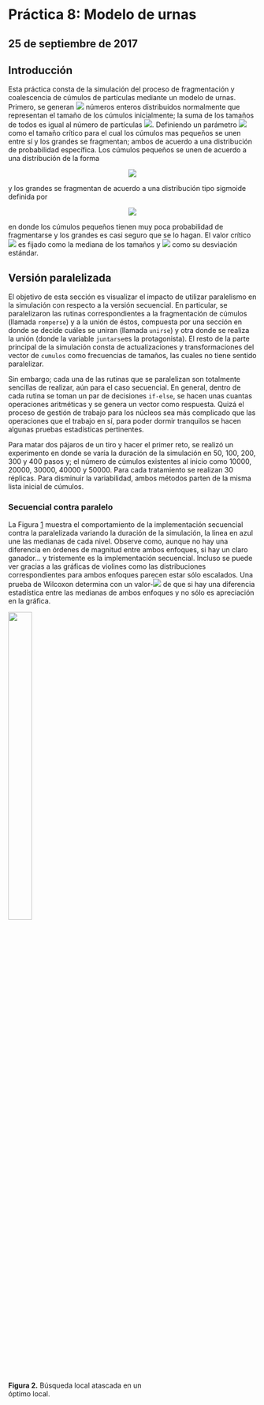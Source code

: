 # Práctica 8: Modelo de urnas
## 25 de septiembre de 2017

## Introducción
<p align="justified">
Esta práctica consta de la simulación del proceso de fragmentación y coalescencia de cúmulos de partículas mediante un modelo de urnas. Primero, se generan <img src="http://latex.codecogs.com/svg.latex?k" border="0"/> números enteros distribuidos normalmente que representan el tamaño de los cúmulos inicialmente; la suma de los tamaños de todos es igual al número de partículas <img src="http://latex.codecogs.com/svg.latex?n" border="0"/>. Definiendo un parámetro <img src="http://latex.codecogs.com/svg.latex?c" border="0"/> como el tamaño crítico para el cual los cúmulos mas pequeños se unen entre sí y los grandes se fragmentan; ambos de acuerdo a una distribución de probabilidad específica. Los cúmulos pequeños se unen de acuerdo a una distribución  de la forma
  </p>
  
 <p align="center">
<img src="http://latex.codecogs.com/svg.latex?u(x)=e^{-frac{1}{c}x}" border="0"/>
  </p>
y los grandes se fragmentan de acuerdo a una distribución tipo sigmoide definida por
<p align="center">
<img src="http://latex.codecogs.com/svg.latex?u(x)=\frac{1}{1+e^{\frac{c-x}{d}}}," border="0"/>
  </p>
 en donde los cúmulos pequeños tienen muy poca probabilidad de fragmentarse y los grandes es casi seguro que se lo hagan. El valor crítico <img src="http://latex.codecogs.com/svg.latex?c" border="0"/> es fijado como la mediana de los tamaños y <img src="http://latex.codecogs.com/svg.latex?d" border="0"/> como su desviación estándar.
 
 
 ## Versión paralelizada
 El objetivo de esta sección es visualizar el impacto de utilizar paralelismo en la simulación con respecto a la versión secuencial. En particular, se paralelizaron las rutinas correspondientes a la fragmentación de cúmulos (llamada `romperse`) y a la unión de éstos, compuesta por una sección en donde se decide cuáles se uniran (llamada `unirse`) y otra donde se realiza la unión (donde la variable `juntarse`es la protagonista). El resto de la parte principal de la simulación consta de actualizaciones y transformaciones del vector de `cumulos` como frecuencias de tamaños, las cuales no tiene sentido paralelizar. 
 
 Sin embargo; cada una de las rutinas que se paralelizan son totalmente sencillas de realizar, aún para el caso secuencial. En general, dentro de cada rutina se toman un par de decisiones `if-else`, se hacen unas cuantas operaciones aritméticas y se genera un vector como respuesta. Quizá el proceso de gestión de trabajo para los núcleos sea más complicado que las operaciones que el trabajo en sí, para poder dormir tranquilos se hacen algunas pruebas estadísticas pertinentes. 
 
 Para matar dos pájaros de un tiro y hacer el primer reto, se realizó un experimento en donde se varía la duración de la simulación en 50, 100, 200, 300 y 400 pasos y; el número de cúmulos existentes al inicio como 10000, 20000, 30000, 40000 y 50000. Para cada tratamiento se realizan 30 réplicas. Para disminuir la variabilidad, ambos métodos parten de la misma lista inicial de cúmulos.
 
 ### Secuencial contra paralelo
 <p align="justified">
 La Figura <a href="#fig1">1</a> muestra el comportamiento de la implementación secuencial contra la paralelizada variando la duración de la simulación, la linea en azul une las medianas de cada nivel. Observe como, aunque no hay una diferencia en órdenes de magnitud entre ambos enfoques, si hay un claro ganador... y tristemente es la implementación secuencial. Incluso se puede ver gracias a las gráficas de violines como las distribuciones correspondientes para ambos enfoques parecen estar sólo escalados. Una prueba de Wilcoxon determina con un valor-<img src="http://latex.codecogs.com/svg.latex?p" border="0"/> de que si hay una diferencia estadística entre las medianas de ambos enfoques y no sólo es apreciación en la gráfica.
 </p>
 
<p align="center">
<div id="fig2" style="width:300px; height=200px">
<img src="https://github.com/eduardovaldesga/SimulacionSistemas/blob/master/p8/secuencialParalelo.png" height="40%" width="40%"/><br>
<b>Figura 2.</b> Búsqueda local atascada en un óptimo local. 
</div>
</p>
